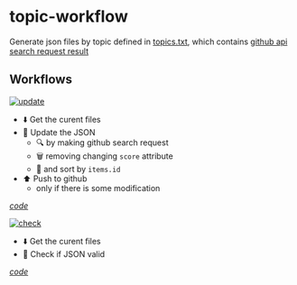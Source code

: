 # topic-workflow

Generate json files by topic defined in [topics.txt](topics.txt),
which contains [github api search request result](https://developer.github.com/v3/search/#search-topics)

## Workflows


[![update][update-shield]][update-url] 

* ⬇️ Get the curent files
* 🔄 Update the JSON
  * 🔍 by making github search request
  * 🗑 removing changing `score` attribute
  * 🔀 and sort by `items.id`
* ⬆️ Push to github
  * only if there is some modification
  
_[code](.github/workflows/update.yml)_

[![check][check-shield]][check-url]

* ⬇️ Get the curent files
* 🔄 Check if JSON valid

_[code](.github/workflows/check.yml)_
 

<!-- MARKDOWN LINKS & IMAGES -->
<!-- https://www.markdownguide.org/basic-syntax/#reference-style-links -->
[update-shield]: https://github.com/4d-for-ios/topic-workflow/workflows/update/badge.svg
[update-url]: https://github.com/4d-for-ios/topic-workflow/actions?workflow=update
[check-shield]: https://github.com/4d-for-ios/topic-workflow/workflows/check/badge.svg
[check-url]: https://github.com/4d-for-ios/topic-workflow/actions?workflow=check
